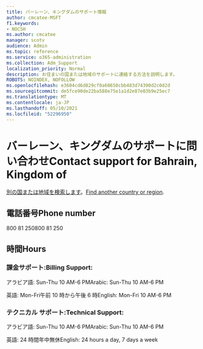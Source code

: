 ```yaml
---
title: バーレーン、キングダムのサポート情報
author: cmcatee-MSFT
f1.keywords:
- NOCSH
ms.author: cmcatee
manager: scotv
audience: Admin
ms.topic: reference
ms.service: o365-administration
ms.collection: Adm_Support
localization_priority: Normal
description: お住まいの国または地域のサポートに連絡する方法を説明します。
ROBOTS: NOINDEX, NOFOLLOW
ms.openlocfilehash: e3604cd6d829cf0a60650cbb483d74390d2c0d2d
ms.sourcegitcommit: de5fce90de22ba588e75e1a1d2e87e03b9e25ec7
ms.translationtype: MT
ms.contentlocale: ja-JP
ms.lasthandoff: 05/10/2021
ms.locfileid: "52296950"
---
```

# <a name="contact-support-for-bahrain-kingdom-of"></a><span data-ttu-id="bd933-103">バーレーン、キングダムのサポートに問い合わせ</span><span class="sxs-lookup"><span data-stu-id="bd933-103">Contact support for Bahrain, Kingdom of</span></span>

<span data-ttu-id="bd933-104">[別の国または地域を検索します](../../business-video/get-help-support.md)。</span><span class="sxs-lookup"><span data-stu-id="bd933-104">[Find another country or region](../../business-video/get-help-support.md).</span></span>

## <a name="phone-number"></a><span data-ttu-id="bd933-105">電話番号</span><span class="sxs-lookup"><span data-stu-id="bd933-105">Phone number</span></span>
<span data-ttu-id="bd933-106">800 81 250</span><span class="sxs-lookup"><span data-stu-id="bd933-106">800 81 250</span></span>

## <a name="hours"></a><span data-ttu-id="bd933-107">時間</span><span class="sxs-lookup"><span data-stu-id="bd933-107">Hours</span></span>
### <a name="billing-support"></a><span data-ttu-id="bd933-108">課金サポート:</span><span class="sxs-lookup"><span data-stu-id="bd933-108">Billing Support:</span></span>

<span data-ttu-id="bd933-109">アラビア語: Sun-Thu 10 AM-6 PM</span><span class="sxs-lookup"><span data-stu-id="bd933-109">Arabic: Sun-Thu 10 AM-6 PM</span></span>

<span data-ttu-id="bd933-110">英語: Mon-Fri午前 10 時から午後 6 時</span><span class="sxs-lookup"><span data-stu-id="bd933-110">English: Mon-Fri 10 AM-6 PM</span></span>

### <a name="technical-support"></a><span data-ttu-id="bd933-111">テクニカル サポート:</span><span class="sxs-lookup"><span data-stu-id="bd933-111">Technical Support:</span></span>

<span data-ttu-id="bd933-112">アラビア語: Sun-Thu 10 AM-6 PM</span><span class="sxs-lookup"><span data-stu-id="bd933-112">Arabic: Sun-Thu 10 AM-6 PM</span></span>

<span data-ttu-id="bd933-113">英語: 24 時間年中無休</span><span class="sxs-lookup"><span data-stu-id="bd933-113">English: 24 hours a day, 7 days a week</span></span>
